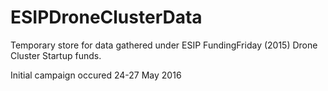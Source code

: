 # ESIPDroneClusterData
Temporary store for data gathered under ESIP FundingFriday (2015) Drone Cluster Startup funds.  

Initial campaign occured 24-27 May 2016
